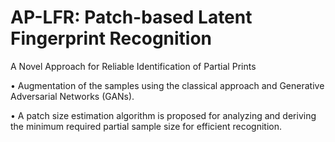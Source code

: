 # AP-LFR: Patch-based Latent Fingerprint Recognition
A Novel Approach for Reliable Identification of Partial Prints

•	Augmentation of the samples using the classical approach and Generative Adversarial Networks (GANs).

•	A patch size estimation algorithm is proposed for analyzing and deriving the minimum required partial sample size for efficient recognition.
